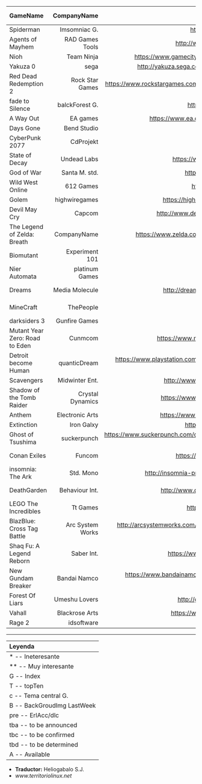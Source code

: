 | GameName | CompanyName | Pagina | F. lanzamiento | Bandera | email-contact | options | plataforma | week nº |
|:--|--:|--:|--:|--:|--:|--:|--:|--:|
| Spiderman | Imsomniac G. | https://insomniac.games/ | 07/09/18 | T-B | email-contact | options | PS4 | 5-9 | 
| Agents of Mayhem| RAD Games Tools | http://www.aomthegame.com/ | ready| T | info@deepsilver.com | option | | 8 |
| Nioh | Team Ninja |https://www.gamecity.ne.jp/nioh/outline.html | 071118 | T | mail | option | | 8 |
| Yakuza 0 | sega | http://yakuza.sega.com/yakuza0/home.html| 240118 | G | mail | option | | 8 |
| Red Dead Redemption 2 | Rock Star Games | https://www.rockstargames.com/reddeadredemption2/ | 261018 |pre G| mail | option | | 8 |
| fade to Silence | balckForest G. | https://fadetosilence.com/ | fecha | anunciado | info@bfgames.biz | ec/dlc | |8T 11pre |
| A Way Out| EA games | https://www.ea.com/games/a-way-out | 23/03/18 | T | mail | | 9 |
| Days Gone | Bend Studio | http://bendstudio.com/ | n/d | T | mail | ErlAcc/dlc | | 9 |
| CyberPunk 2077 | CdProjekt | http://cyberpunk.net/ | F. lanzamiento | Bandera | marcin.momot@cdprojektred.com | options | plataforma | 11Gc |
| State of Decay | Undead Labs | https://www.stateofdecay.com/ | primavera18 | Bandera | email-contact | options | ps4,x1,pc | 11T1 |z
| God of War | Santa M. std. | http://sms.playstation.com/ | 20/04/18 | Bandera | email-contact | options | PS4 | 11T2 |
| Wild West Online | 612 Games | http://buy.playwwo.com/ | 15/11/18 | Gr | support@playwwo.com | ErlAcc | PC | 11 |
| Golem | highwiregames | https://highwiregames.com/golem/ | 130318 | T3 | email-contact | options | ps4 | 11 |
| Devil May Cry | Capcom | http://www.devilmaycry.com/dmcde/ | 130318 | T4 | email-contact | options | pc,x1,ps4 | 11 |
| The Legend of Zelda: Breath | CompanyName | https://www.zelda.com/breath-of-the-wild/ | Available | -- | email-contact | options | plataforma | out |
| Biomutant | Experiment 101 | https://biomutant.com/ | 31/12/18 | Bandera | email-contact | options | x-pc-p4 | 11G1 |
| Nier Automata | platinum Games | https://niergame.com/ | 18/03/18 | T9 | email-contact | Demo | PS4,PC | 12-13 |
| Dreams | Media Molecule | http://dreams.mediamolecule.com/ | The Future | T1 | email-contact | options | ps4-psx | 12-13 |
| MineCraft | ThePeople | https://minecraft.net/ | 0 | T4 | email-contact | oneLine | all | 12-13 |
| darksiders 3 | Gunfire Games | https://darksiders.com/ | 2018 | Gc | email-contact | options | ps4-xb1-pc | 14 |
| Mutant Year Zero: Road to Eden | Cunmcom | https://www.mutantyearzero.com/#3 | 2018 | T2 | email-contact | options | PS4,Xbox One,PC | 14 |
| Detroit become Human | quanticDream | https://www.playstation.com/en-us/games/detroit-become-human-ps4/ | 25/05/18 | T3 | email-contact | pre | ps4 | 15 |
| Scavengers | Midwinter Ent. | http://www.scavengersgame.com/ | 2018 | T5 | pr@midwinter.net | options | pc | 14 |
| Shadow of the Tomb Raider | Crystal Dynamics | https://www.tombraider.com/en-us | 14/09/18 | T8 | email-contact | pre | ps4,x1,pc | 14 |
| Anthem | Electronic Arts | https://www.ea.com/games/anthem | 2019 | G1 | privacy_policy@ea.com | options | ps4,x1,pc | 15 |
| Extinction | Iron Galxy | http://www.extinction.com/ | 04/10/18 | T1 | jobs@irongalaxystudios.com | pre | ps4,x1,pc | 15 |
| Ghost of Tsushima | suckerpunch | https://www.suckerpunch.com/category/games/ghost-of-tsushima/ | 2018 | T9 | email-contact | options | PS4,XOne,PC | 15 |
| Conan Exiles | Funcom | https://www.conanexiles.com/ | 08/05/18 | T8 | email-contact | pre | pc-ps4-xone | 15 |
| insomnia: The Ark | Std. Mono | http://insomnia-project.com/presskit.php | TBA | T4 | mary@herocraft.com | options | pc xb1 mac | 15 |
| DeathGarden | Behaviour Int. | http://www.deathgardengame.com/ | 2018 | T7-Gd | email-contact | options | pc | 15-20 |
| LEGO The Incredibles | Tt Games | https://linc.wbgames.com/ | 15/06/18 | T9 | email-contact | pre | ps4-pc-xb1 | 20 |
| BlazBlue: Cross Tag Battle | Arc System Works | http://arcsystemworks.com/game/blazblue-cross-tag-battle/ | 05/06/18 | T8 | email-contact | options | Nintendo Switch-ps4-pc | 20 |
| Shaq Fu: A Legend Reborn | Saber Int. | https://www.alegendreborn.com/ | 05/06/18 | T7 | email-contact | options | ps4-xb1-pc | 20 |
| New Gundam Breaker | Bandai Namco | https://www.bandainamcoent.com/games/new-gundam-breaker | 22/05/18 | T6 | email-contact | pre | ps4-pc | 20 |
| Forest Of Liars | Umeshu Lovers  | http://game.forestofliars.com/ | 2018-19 | T5 | contact@umeshulovers.com  | options | ps4-xb1-pc-mac | 20 |
| Vahall | Blackrose Arts | https://www.blackrosearts.com/ | TBA | T4 | email-contact | pre | pc | 20 |
| Rage 2 | idsoftware | https://bethesda.net/ | 2019 | T5 | email-contact | options | ps4-xb1-pc | 21 |

---

| Leyenda |
|:--|
| *  -- Ineteresante |
| ** -- Muy interesante |
| G -- Index |
| T -- topTen |
| c -- Tema central G. |
| B -- BackGroudImg LastWeek |
| pre -- ErlAcc/dlc |
|tba -- to be announced|
|tbc -- to be confirmed|
|tbd -- to be determined|
| A -- Available|


<ul id="firma">
	<li><b>Traductor:</b> Heliogabalo S.J.</li>
	<li><em>www.territoriolinux.net</em></li>
</ul>
